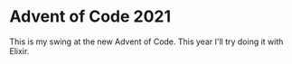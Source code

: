 # Advent of Code 2021

This is my swing at the new Advent of Code. This year I'll try doing it with Elixir.

